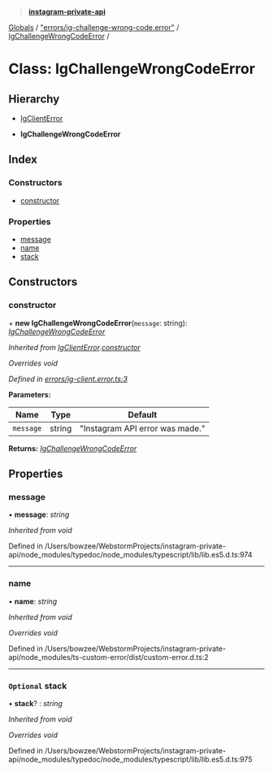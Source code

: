 > **[instagram-private-api](../README.md)**

[Globals](../README.md) / ["errors/ig-challenge-wrong-code.error"](../modules/_errors_ig_challenge_wrong_code_error_.md) / [IgChallengeWrongCodeError](_errors_ig_challenge_wrong_code_error_.igchallengewrongcodeerror.md) /

# Class: IgChallengeWrongCodeError

## Hierarchy

  * [IgClientError](_errors_ig_client_error_.igclienterror.md)

  * **IgChallengeWrongCodeError**

## Index

### Constructors

* [constructor](_errors_ig_challenge_wrong_code_error_.igchallengewrongcodeerror.md#constructor)

### Properties

* [message](_errors_ig_challenge_wrong_code_error_.igchallengewrongcodeerror.md#message)
* [name](_errors_ig_challenge_wrong_code_error_.igchallengewrongcodeerror.md#name)
* [stack](_errors_ig_challenge_wrong_code_error_.igchallengewrongcodeerror.md#optional-stack)

## Constructors

###  constructor

\+ **new IgChallengeWrongCodeError**(`message`: string): *[IgChallengeWrongCodeError](_errors_ig_challenge_wrong_code_error_.igchallengewrongcodeerror.md)*

*Inherited from [IgClientError](_errors_ig_client_error_.igclienterror.md).[constructor](_errors_ig_client_error_.igclienterror.md#constructor)*

*Overrides void*

*Defined in [errors/ig-client.error.ts:3](https://github.com/dilame/instagram-private-api/blob/3e16058/src/errors/ig-client.error.ts#L3)*

**Parameters:**

Name | Type | Default |
------ | ------ | ------ |
`message` | string | "Instagram API error was made." |

**Returns:** *[IgChallengeWrongCodeError](_errors_ig_challenge_wrong_code_error_.igchallengewrongcodeerror.md)*

## Properties

###  message

• **message**: *string*

*Inherited from void*

Defined in /Users/bowzee/WebstormProjects/instagram-private-api/node_modules/typedoc/node_modules/typescript/lib/lib.es5.d.ts:974

___

###  name

• **name**: *string*

*Inherited from void*

*Overrides void*

Defined in /Users/bowzee/WebstormProjects/instagram-private-api/node_modules/ts-custom-error/dist/custom-error.d.ts:2

___

### `Optional` stack

• **stack**? : *string*

*Inherited from void*

*Overrides void*

Defined in /Users/bowzee/WebstormProjects/instagram-private-api/node_modules/typedoc/node_modules/typescript/lib/lib.es5.d.ts:975
